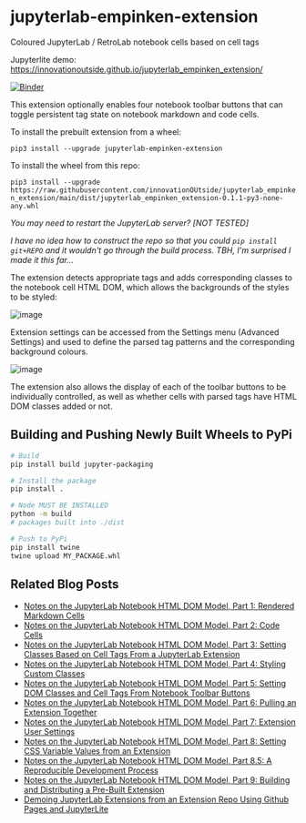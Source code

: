 # jupyterlab-empinken-extension
Coloured JupyterLab / RetroLab notebook cells based on cell tags

Jupyterlite demo: https://innovationoutside.github.io/jupyterlab_empinken_extension/

[![Binder](https://mybinder.org/badge_logo.svg)](https://mybinder.org/v2/gh/innovationOUtside/jupyterlab_empinken_extension/HEAD?labpath=content%2Fdemo.ipynb)

This extension optionally enables four notebook toolbar buttons that can toggle persistent tag state on notebook markdown and code cells.

To install the prebuilt extension from a wheel:

`pip3 install --upgrade jupyterlab-empinken-extension`

To install the wheel from this repo:

`pip3 install --upgrade https://raw.githubusercontent.com/innovationOUtside/jupyterlab_empinken_extension/main/dist/jupyterlab_empinken_extension-0.1.1-py3-none-any.whl`

*You may need to restart the JupyterLab server? [NOT TESTED]*

*I have no idea how to construct the repo so that you could `pip install git+REPO` and it wouldn't go through the build process. TBH, I'm surprised I made it this far...*

The extension detects appropriate tags and adds corresponding classes to the notebook cell HTML DOM, which allows the backgrounds of the styles to be styled:

![image](https://user-images.githubusercontent.com/82988/162999814-f3b78849-5c5b-4399-940c-3a73048b40f6.png)

Extension settings can be accessed from the Settings menu (Advanced Settings) and used to define the parsed tag patterns and the corresponding background colours.

![image](https://user-images.githubusercontent.com/82988/163000240-66b291b9-d2b4-4565-9b01-c9785d6df3a8.png)

The extension also allows the display of each of the toolbar buttons to be individually controlled, as well as whether cells with parsed tags have HTML DOM classes added or not.  

## Building and Pushing Newly Built Wheels to PyPi

```bash
# Build
pip install build jupyter-packaging

# Install the package
pip install .

# Node MUST BE INSTALLED
python -m build
# packages built into ./dist

# Push to PyPi
pip install twine
twine upload MY_PACKAGE.whl
```

## Related Blog Posts

- [Notes on the JupyterLab Notebook HTML DOM Model, Part 1: Rendered Markdown Cells](https://blog.ouseful.info/2022/04/06/trying-to-make-sense-of-the-jupyterlab-notebook-html-dom-model-part-1-rendered-markdown-cells/)
- [Notes on the JupyterLab Notebook HTML DOM Model, Part 2: Code Cells](https://blog.ouseful.info/2022/04/07/trying-to-make-sense-of-the-jupyterlab-notebook-html-dom-model-part-2-code-cells/)
- [Notes on the JupyterLab Notebook HTML DOM Model, Part 3: Setting Classes Based on Cell Tags From a JupyterLab Extension](https://blog.ouseful.info/2022/04/07/notes-on-the-jupyterlab-notebook-html-dom-model-part-3-setting-classes-based-on-cell-tags-from-jupyterlab-extensions/)
- [Notes on the JupyterLab Notebook HTML DOM Model, Part 4: Styling Custom Classes](https://blog.ouseful.info/2022/04/08/notes-on-the-jupyterlab-notebook-html-dom-model-part-4-styling-custom-classes/)
- [Notes on the JupyterLab Notebook HTML DOM Model, Part 5: Setting DOM Classes and Cell Tags From Notebook Toolbar Buttons](https://blog.ouseful.info/2022/04/08/notes-on-the-jupyterlab-notebook-html-dom-model-part-5-setting-dom-classes-and-cell-tags-from-notebook-toolbar-buttons/)
- [Notes on the JupyterLab Notebook HTML DOM Model, Part 6: Pulling an Extension Together](https://blog.ouseful.info/2022/04/08/notes-on-the-jupyterlab-notebook-html-dom-model-part-6-pulling-an-extension-together/)
- [Notes on the JupyterLab Notebook HTML DOM Model, Part 7: Extension User Settings](https://blog.ouseful.info/2022/04/11/notes-on-the-jupyterlab-notebook-html-dom-model-part-7-extension-user-settings/)
- [Notes on the JupyterLab Notebook HTML DOM Model, Part 8: Setting CSS Variable Values from an Extension](https://blog.ouseful.info/2022/04/11/notes-on-the-jupyterlab-notebook-html-dom-model-part-8-setting-css-variable-values-from-an-extension/)
- [Notes on the JupyterLab Notebook HTML DOM Model, Part 8.5: A Reproducible Development Process](https://blog.ouseful.info/2022/04/12/notes-on-the-jupyterlab-notebook-html-dom-model-part-8-5-a-reproducible-development-process/)
- [Notes on the JupyterLab Notebook HTML DOM Model, Part 9: Building and Distributing a Pre-Built Extension](https://blog.ouseful.info/2022/04/12/notes-on-the-jupyterlab-notebook-html-dom-model-part-9-building-and-distributing-a-pre-built-extension/)
- [Demoing JupyterLab Extensions from an Extension Repo Using Github Pages and JupyterLite](https://blog.ouseful.info/2022/04/14/demoing-jupyterlab-extensions-from-an-extension-repo-using-github-pages-and-jupyerlite/)
